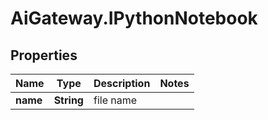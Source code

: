# AiGateway.IPythonNotebook

## Properties
Name | Type | Description | Notes
------------ | ------------- | ------------- | -------------
**name** | **String** | file name | 


